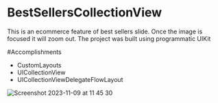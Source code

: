 # BestSellersCollectionView

This is an ecommerce feature of best sellers slide. Once the image is focused it will zoom out.
The project was built using programmatic UIKit

#Accomplishments
- CustomLayouts
- UICollectionView
- UICollectionViewDelegateFlowLayout

![Screenshot 2023-11-09 at 11 45 30](https://github.com/carrington-manyuchi/BestSellersCollectionView/assets/60835640/3ec60fec-215c-43c4-ab6b-8506fb99373c)
